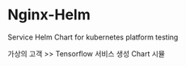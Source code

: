 # Nginx-Helm
Service Helm Chart for kubernetes platform testing

가상의 고객 >> Tensorflow 서비스 생성 Chart 시뮬
